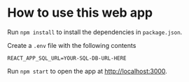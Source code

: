 # How to use this web app
Run `npm install` to install the dependencies in `package.json`.

Create a `.env` file with the following contents

```
REACT_APP_SQL_URL=YOUR-SQL-DB-URL-HERE
```

Run `npm start` to open the app at [http://localhost:3000](http://localhost:3000).